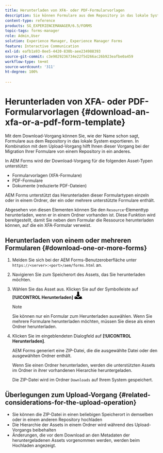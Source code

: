 ```yaml
---
title: Herunterladen von XFA- oder PDF-Formularvorlagen
description: Sie können Formulare aus dem Repository in das lokale System exportieren und die heruntergeladenen Formulare in ein neues Repository migrieren.
content-type: reference
products: SG_EXPERIENCEMANAGER/6.5/FORMS
topic-tags: forms-manager
role: Admin,User
solution: Experience Manager, Experience Manager Forms
feature: Interactive Communication
exl-id: eafb1a93-8ee5-4420-830b-aee234988393
source-git-commit: c3e9029236734e22f5d266ac26b923eafbe0a459
workflow-type: tm+mt
source-wordcount: '311'
ht-degree: 100%

---
```


# Herunterladen von XFA- oder PDF-Formularvorlagen {#download-an-xfa-or-a-pdf-form-template}

Mit dem Download-Vorgang können Sie, wie der Name schon sagt, Formulare aus dem Repository in das lokale System exportieren. In Kombination mit dem Upload-Vorgang hilft Ihnen dieser Vorgang bei der Migration Ihrer Formulare von einem Repository in ein anderes.

In AEM Forms wird der Download-Vorgang für die folgenden Asset-Typen unterstützt:

* Formularvorlagen (XFA-Formulare)
* PDF-Formulare
* Dokumente (reduzierte PDF-Dateien)

AEM Forms unterstützt das Herunterladen dieser Formulartypen einzeln oder in einem Ordner, der ein oder mehrere unterstützte Formulare enthält.

Abgesehen von diesen Elementen können Sie den `Resource`-Elementtyp herunterladen, wenn er in einem Ordner vorhanden ist. Diese Funktion wird bereitgestellt, damit Sie neben dem Formular die Ressource herunterladen können, auf die ein XFA-Formular verweist.

## Herunterladen von einem oder mehreren Formularen {#download-one-or-more-forms}

1. Melden Sie sich bei der AEM Forms-Benutzeroberfläche unter `https://<server>:<port>/aem/forms.html` an.

1. Navigieren Sie zum Speicherort des Assets, das Sie herunterladen möchten.

1. Wählen Sie das Asset aus. Klicken Sie auf der Symbolleiste auf **[!UICONTROL Herunterladen]** ![aem6forms_download](assets/aem6forms_download.png).

   >[!NOTE]
   >
   >Sie können nur ein Formular zum Herunterladen auswählen. Wenn Sie mehrere Formulare herunterladen möchten, müssen Sie diese als einen Ordner herunterladen.

1. Klicken Sie im eingeblendeten Dialogfeld auf **[!UICONTROL Herunterladen]**.

   AEM Forms generiert eine ZIP-Datei, die die ausgewählte Datei oder den ausgewählten Ordner enthält.

   Wenn Sie einen Ordner herunterladen, werden die unterstützten Assets im Ordner in ihrer vorhandenen Hierarchie heruntergeladen.

   Die ZIP-Datei wird im Ordner `Downloads` auf Ihrem System gespeichert.

## Überlegungen zum Upload-Vorgang {#related-considerations-for-the-upload-operation}

* Sie können die ZIP-Datei in einen beliebigen Speicherort in demselben oder in einem anderen Repository hochladen
* Die Hierarchie der Assets in einem Ordner wird während des Upload-Vorgangs beibehalten
* Änderungen, die vor dem Download an den Metadaten der heruntergeladenen Assets vorgenommen werden, werden beim Hochladen angezeigt. 
